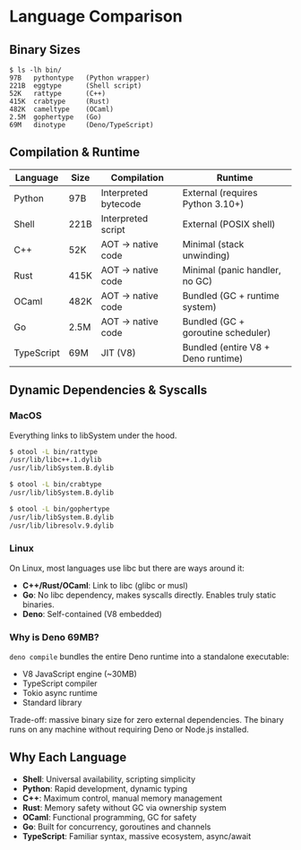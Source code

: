 # Language Comparison

## Binary Sizes

```
$ ls -lh bin/
97B   pythontype   (Python wrapper)
221B  eggtype      (Shell script)
52K   rattype      (C++)
415K  crabtype     (Rust)
482K  cameltype    (OCaml)
2.5M  gophertype   (Go)
69M   dinotype     (Deno/TypeScript)
```

## Compilation & Runtime

| Language   | Size | Compilation          | Runtime                            |
| ---------- | ---- | -------------------- | ---------------------------------- |
| Python     | 97B  | Interpreted bytecode | External (requires Python 3.10+)   |
| Shell      | 221B | Interpreted script   | External (POSIX shell)             |
| C++        | 52K  | AOT → native code    | Minimal (stack unwinding)          |
| Rust       | 415K | AOT → native code    | Minimal (panic handler, no GC)     |
| OCaml      | 482K | AOT → native code    | Bundled (GC + runtime system)      |
| Go         | 2.5M | AOT → native code    | Bundled (GC + goroutine scheduler) |
| TypeScript | 69M  | JIT (V8)             | Bundled (entire V8 + Deno runtime) |

## Dynamic Dependencies & Syscalls

### MacOS

Everything links to libSystem under the hood.

```bash
$ otool -L bin/rattype
/usr/lib/libc++.1.dylib
/usr/lib/libSystem.B.dylib

$ otool -L bin/crabtype
/usr/lib/libSystem.B.dylib

$ otool -L bin/gophertype
/usr/lib/libSystem.B.dylib
/usr/lib/libresolv.9.dylib
```

### Linux

On Linux, most languages use libc but there are ways around it:

- **C++/Rust/OCaml**: Link to libc (glibc or musl)
- **Go**: No libc dependency, makes syscalls directly. Enables truly static binaries.
- **Deno**: Self-contained (V8 embedded)

### Why is Deno 69MB?

`deno compile` bundles the entire Deno runtime into a standalone executable:

- V8 JavaScript engine (~30MB)
- TypeScript compiler
- Tokio async runtime
- Standard library

Trade-off: massive binary size for zero external dependencies. The binary runs on any machine without requiring Deno or Node.js installed.

## Why Each Language

- **Shell**: Universal availability, scripting simplicity
- **Python**: Rapid development, dynamic typing
- **C++**: Maximum control, manual memory management
- **Rust**: Memory safety without GC via ownership system
- **OCaml**: Functional programming, GC for safety
- **Go**: Built for concurrency, goroutines and channels
- **TypeScript**: Familiar syntax, massive ecosystem, async/await
